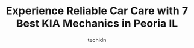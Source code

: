 ---
layout: ampstory
image: https://images.unsplash.com/photo-1580654712603-eb43273aff33?ixlib=rb-4.0.3&ixid=MnwxMjA3fDB8MHxwaG90by1wYWdlfHx8fGVufDB8fHx8&auto=format&fit=crop&w=640&h=853&q=80
author: techidn
featured: false
description: Experience the excellence of automotive service by visiting the 7 best KIA Mechanic in Peoria IL, USA. With their expertise, attention to detail, and commitment to customer satisfaction, you
title: Experience Reliable Car Care with 7 Best KIA Mechanics in Peoria IL
cover:
   title: Experience Reliable Car Care with 7 Best KIA Mechanics in Peoria IL
   subtitle: Rickpate
   background: https://images.unsplash.com/photo-1580654712603-eb43273aff33?ixlib=rb-4.0.3&ixid=MnwxMjA3fDB8MHxwaG90by1wYWdlfHx8fGVufDB8fHx8&auto=format&fit=crop&w=640&h=853&q=80

pages: 
 - layout: thirds
   top: <h1>#1 Mike Miller KIA</h1>
   bottom: "<p>Eli was a great salesman, patient and not pushy at all. We didnt plan on buying an SUV but because of the service, we bought this on the spot! Derick, the director, made</p>"
   background: https://www.knot35.com/toplist/wp-content/uploads/2023/06/best-kia-mechanic-1-in-peoria-il-1685836535.jpeg
   backgroundblur: true
 - layout: thirds
   top: <h1>#2 Mike Miller Hyundai</h1>
   bottom: "<p>2007 W Pioneer Pkwy, Peoria, IL 61615, United States</p>"
   background: https://www.knot35.com/toplist/wp-content/uploads/2023/06/best-kia-mechanic-2-in-peoria-il-1685836535.jpeg
   cta:
      link: https://www.knot35.com/toplist/experience-reliable-car-care-with-7-best-kia-mechanics-in-peoria-il/
      text: Experience Reliable Car Care with 7 Best KIA Mechanics in Peoria IL
 - layout: thirds
   top: <h1>#3 Neal Auto Parts</h1>
   bottom: "<p>3407 W Farmington Rd, Peoria, IL 61604, United States</p>"
   background: https://www.knot35.com/toplist/wp-content/uploads/2023/06/best-kia-mechanic-3-in-peoria-il-1685836535.jpeg
   cta:
      link: https://www.knot35.com/toplist/experience-reliable-car-care-with-7-best-kia-mechanics-in-peoria-il/
      text: Experience Reliable Car Care with 7 Best KIA Mechanics in Peoria IL
 - layout: thirds
   top: <h1>#4 Hiller Automotive</h1>
   bottom: "<p>2119 W Pioneer Pkwy, Peoria, IL 61615, United States</p>"
   background: https://images.unsplash.com/photo-1533735380053-eb8d0759b24a?ixlib=rb-4.0.3&ixid=MnwxMjA3fDB8MHxwaG90by1wYWdlfHx8fGVufDB8fHx8&auto=format&fit=crop&w=640&h=853&q=80
   cta:
      link: https://www.knot35.com/toplist/experience-reliable-car-care-with-7-best-kia-mechanics-in-peoria-il/
      text: Experience Reliable Car Care with 7 Best KIA Mechanics in Peoria IL
 - layout: thirds
   top: <h1>#5 Kauth & Mayeur Ltd</h1>
   bottom: "<p>1710 W Detweiller Dr, Peoria, IL 61615, United States</p>"
   background: https://images.unsplash.com/photo-1567360425618-1594206637d2?ixlib=rb-4.0.3&ixid=MnwxMjA3fDB8MHxwaG90by1wYWdlfHx8fGVufDB8fHx8&auto=format&fit=crop&w=640&h=853&q=80
   cta:
      link: https://www.knot35.com/toplist/experience-reliable-car-care-with-7-best-kia-mechanics-in-peoria-il/
      text: Experience Reliable Car Care with 7 Best KIA Mechanics in Peoria IL
 - layout: thirds
   top: <h1>#6 Heisers Garage & Auto Body</h1>
   bottom: "<p>1728 N Sheridan Rd, Peoria, IL 61604, United States</p>"
   background: https://images.unsplash.com/photo-1632260260864-caf7fde5ec36?ixlib=rb-4.0.3&ixid=MnwxMjA3fDB8MHxwaG90by1wYWdlfHx8fGVufDB8fHx8&auto=format&fit=crop&w=640&h=853&q=80
   cta:
      link: https://www.knot35.com/toplist/experience-reliable-car-care-with-7-best-kia-mechanics-in-peoria-il/
      text: Experience Reliable Car Care with 7 Best KIA Mechanics in Peoria IL
 - layout: thirds
   top: <h1>#7 Scherer Automotive</h1>
   bottom: "<p>2200 W Pioneer Pkwy, Peoria, IL 61615, United States</p>"
   background: https://images.unsplash.com/photo-1509114397022-ed747cca3f65?ixlib=rb-4.0.3&ixid=MnwxMjA3fDB8MHxwaG90by1wYWdlfHx8fGVufDB8fHx8&auto=format&fit=crop&w=640&h=853&q=80
   cta:
      link: https://www.knot35.com/toplist/experience-reliable-car-care-with-7-best-kia-mechanics-in-peoria-il/
      text: Experience Reliable Car Care with 7 Best KIA Mechanics in Peoria IL
 - layout: thirds
   middle: Continue reading...
   background: https://images.unsplash.com/photo-1613843873231-1447db182f97?ixlib=rb-4.0.3&ixid=MnwxMjA3fDB8MHxwaG90by1wYWdlfHx8fGVufDB8fHx8&auto=format&fit=crop&w=640&h=853&q=80
   cta:
      link: https://www.knot35.com/toplist/experience-reliable-car-care-with-7-best-kia-mechanics-in-peoria-il/
      text: Experience Reliable Car Care with 7 Best KIA Mechanics in Peoria IL
      
---